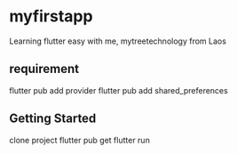 # myfirstapp

Learning flutter easy with me, mytreetechnology from Laos

## requirement
flutter pub add provider
flutter pub add shared_preferences

## Getting Started
clone project
flutter pub get
flutter run
